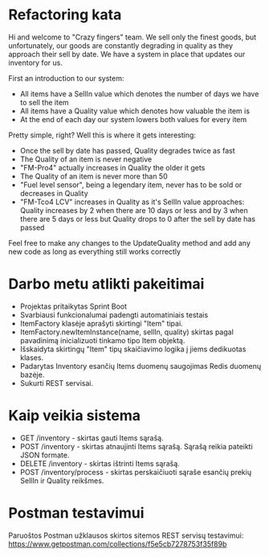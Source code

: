 # Refactoring kata

Hi and welcome to "Crazy fingers" team. We sell only the finest goods, but unfortunately, our goods are constantly degrading in quality as they approach their sell by date. We have a system in place that updates our inventory for us. 

First an introduction to our system:

* All items have a SellIn value which denotes the number of days we have to sell the item
* All items have a Quality value which denotes how valuable the item is
* At the end of each day our system lowers both values for every item

Pretty simple, right? Well this is where it gets interesting:

* Once the sell by date has passed, Quality degrades twice as fast
* The Quality of an item is never negative
* "FM-Pro4" actually increases in Quality the older it gets
* The Quality of an item is never more than 50
* "Fuel level sensor", being a legendary item, never has to be sold or decreases in Quality
* "FM-Tco4 LCV" increases in Quality as it's SellIn value approaches: Quality increases by 2 when there are 10 days or less and by 3 when there are 5 days or less but Quality drops to 0 after the sell by date has passed

Feel free to make any changes to the UpdateQuality method and add any new code as long as everything
still works correctly


# Darbo metu atlikti pakeitimai

* Projektas pritaikytas Sprint Boot
* Svarbiausi funkcionalumai padengti automatiniais testais
* ItemFactory klasėje aprašyti skirtingi "Item" tipai.
* ItemFactory.newItemInstance(name, sellIn, quality) skirtas pagal pavadinimą inicializuoti tinkamo tipo Item objektą.
* Išskaidyta skirtingų "Item" tipų skaičiavimo logika į jiems dedikuotas klases.
* Padarytas Inventory esančių Items duomenų saugojimas Redis duomenų bazėje.
* Sukurti REST servisai.

# Kaip veikia sistema
* GET  /inventory   - skirtas gauti Items sąrašą.
* POST /inventory   - skirtas atnaujinti Items sąrašą. Sąrašą reikia pateikti JSON formate.
* DELETE /inventory - skirtas ištrinti Items sąrašą.
* POST /inventory/process  - skirtas perskaičiuoti sąraše esančių prekių SellIn ir Quality reikšmes.

# Postman testavimui

Paruoštos Postman užklausos skirtos sitemos REST servisų testavimui:
https://www.getpostman.com/collections/f5e5cb7278753f35f89b
